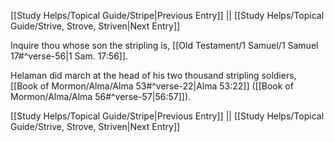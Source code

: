 [[Study Helps/Topical Guide/Stripe|Previous Entry]]  ||  [[Study Helps/Topical Guide/Strive, Strove, Striven|Next Entry]]

 Inquire thou whose son the stripling is, [[Old Testament/1 Samuel/1 Samuel 17#^verse-56|1 Sam. 17:56]].

 Helaman did march at the head of his two thousand stripling soldiers, [[Book of Mormon/Alma/Alma 53#^verse-22|Alma 53:22]] ([[Book of Mormon/Alma/Alma 56#^verse-57|56:57]]).

[[Study Helps/Topical Guide/Stripe|Previous Entry]]  ||  [[Study Helps/Topical Guide/Strive, Strove, Striven|Next Entry]]